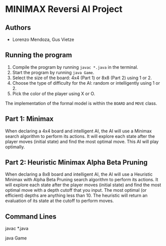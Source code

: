 # MINIMAX Reversi AI Project

## Authors
- Lorenzo Mendoza, Gus Vietze

## Running the program
1. Compile the program by running `javac *.java` in the terminal.
2. Start the program by running `java Game`.
3. Select the size of the board: 4x4 (Part 1) or 8x8 (Part 2) using 1 or 2.
4. Choose the type of difficulty for the AI: random or intelligently using 1 or 2.
5. Pick the color of the player using X or O.

The implementation of the formal model is within the `BOARD` and `MOVE` class.

## Part 1: Minimax
When declaring a 4x4 board and intelligent AI, the AI will use a Minimax search algorithm to perform its actions. It will explore each state after the player moves (initial state) and find the most optimal move. This AI will play optimally.

## Part 2: Heuristic Minimax Alpha Beta Pruning
When declaring a 8x8 board and intelligent AI, the AI will use a Heuristic Minimax with Alpha Beta Pruning search algorithm to perform its actions. It will explore each state after the player moves (initial state) and find the most optimal move with a depth cutoff that you input. The most optimal (or efficient) depths are anything less than 10. The heuristic will return an evaluation of its state at the cutoff to perform moves.

## Command Lines
javac *.java 

java Game

